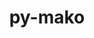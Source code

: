 ---
title: "py-mako"
layout: cache
categories: [package, develop-2023-05-18]
meta: {"versions": ["1.2.2"], "compilers": ["gcc@=11.1.0", "gcc@=11.3.0", "gcc@=7.3.1"], "oss": ["amzn2", "ubuntu20.04", "ubuntu22.04"], "platforms": ["linux"], "targets": ["aarch64", "neoverse_n1", "ppc64le", "x86_64_v3"], "stacks": ["aws-isc", "aws-isc-aarch64", "data-vis-sdk", "e4s", "e4s-power", "gpu-tests", "ml-linux-x86_64-rocm", "root"], "num_specs": 13, "num_specs_by_stack": {"root": 13, "aws-isc-aarch64": 2, "aws-isc": 1, "e4s-power": 1, "gpu-tests": 1, "e4s": 4, "data-vis-sdk": 4, "ml-linux-x86_64-rocm": 1}}
spec_details: [{"hash": "3phzgpi5lp2omq3fwl3yyznxrfopoq5d", "compiler": "gcc@=7.3.1", "versions": ["1.2.2"], "os": "amzn2", "platform": "linux", "target": "aarch64", "variants": ["build_system=python_pip"], "stacks": ["root", "aws-isc-aarch64"], "size": "-", "tarball": "https://binaries.spack.io/develop-2023-05-18/build_cache/linux-amzn2-aarch64/gcc-7.3.1/py-mako-1.2.2/linux-amzn2-aarch64-gcc-7.3.1-py-mako-1.2.2-3phzgpi5lp2omq3fwl3yyznxrfopoq5d.spack"}, {"hash": "2h5lg6blaun6lxqevbvlwtjmln5zoem7", "compiler": "gcc@=7.3.1", "versions": ["1.2.2"], "os": "amzn2", "platform": "linux", "target": "neoverse_n1", "variants": ["build_system=python_pip"], "stacks": ["root", "aws-isc-aarch64"], "size": "-", "tarball": "https://binaries.spack.io/develop-2023-05-18/build_cache/linux-amzn2-neoverse_n1/gcc-7.3.1/py-mako-1.2.2/linux-amzn2-neoverse_n1-gcc-7.3.1-py-mako-1.2.2-2h5lg6blaun6lxqevbvlwtjmln5zoem7.spack"}, {"hash": "emn7g3ovke7za3xlkwn2nnxfieqo27ac", "compiler": "gcc@=7.3.1", "versions": ["1.2.2"], "os": "amzn2", "platform": "linux", "target": "x86_64_v3", "variants": ["build_system=python_pip"], "stacks": ["root", "aws-isc"], "size": "-", "tarball": "https://binaries.spack.io/develop-2023-05-18/build_cache/linux-amzn2-x86_64_v3/gcc-7.3.1/py-mako-1.2.2/linux-amzn2-x86_64_v3-gcc-7.3.1-py-mako-1.2.2-emn7g3ovke7za3xlkwn2nnxfieqo27ac.spack"}, {"hash": "isb2pehtucvmev3rtul75v6us3qfu6du", "compiler": "gcc@=11.1.0", "versions": ["1.2.2"], "os": "ubuntu20.04", "platform": "linux", "target": "ppc64le", "variants": ["build_system=python_pip"], "stacks": ["e4s-power", "root"], "size": "-", "tarball": "https://binaries.spack.io/develop-2023-05-18/build_cache/linux-ubuntu20.04-ppc64le/gcc-11.1.0/py-mako-1.2.2/linux-ubuntu20.04-ppc64le-gcc-11.1.0-py-mako-1.2.2-isb2pehtucvmev3rtul75v6us3qfu6du.spack"}, {"hash": "z7v7jtzdz6yiibix3mrvx5ndayyux7p7", "compiler": "gcc@=11.1.0", "versions": ["1.2.2"], "os": "ubuntu20.04", "platform": "linux", "target": "x86_64_v3", "variants": ["build_system=python_pip"], "stacks": ["root", "gpu-tests", "e4s"], "size": "-", "tarball": "https://binaries.spack.io/develop-2023-05-18/build_cache/linux-ubuntu20.04-x86_64_v3/gcc-11.1.0/py-mako-1.2.2/linux-ubuntu20.04-x86_64_v3-gcc-11.1.0-py-mako-1.2.2-z7v7jtzdz6yiibix3mrvx5ndayyux7p7.spack"}, {"hash": "jysjb3vtwdshqjropyjnjdcgi5ena6g6", "compiler": "gcc@=11.1.0", "versions": ["1.2.2"], "os": "ubuntu20.04", "platform": "linux", "target": "x86_64_v3", "variants": ["build_system=python_pip"], "stacks": ["root", "data-vis-sdk"], "size": "-", "tarball": "https://binaries.spack.io/develop-2023-05-18/build_cache/linux-ubuntu20.04-x86_64_v3/gcc-11.1.0/py-mako-1.2.2/linux-ubuntu20.04-x86_64_v3-gcc-11.1.0-py-mako-1.2.2-jysjb3vtwdshqjropyjnjdcgi5ena6g6.spack"}, {"hash": "h253gzlfqhaypcy463oyraltmj3gxrlx", "compiler": "gcc@=11.1.0", "versions": ["1.2.2"], "os": "ubuntu20.04", "platform": "linux", "target": "x86_64_v3", "variants": ["build_system=python_pip"], "stacks": ["root", "data-vis-sdk"], "size": "-", "tarball": "https://binaries.spack.io/develop-2023-05-18/build_cache/linux-ubuntu20.04-x86_64_v3/gcc-11.1.0/py-mako-1.2.2/linux-ubuntu20.04-x86_64_v3-gcc-11.1.0-py-mako-1.2.2-h253gzlfqhaypcy463oyraltmj3gxrlx.spack"}, {"hash": "4cjwubpb72hb73yifr4ebci4er3vmgkh", "compiler": "gcc@=11.1.0", "versions": ["1.2.2"], "os": "ubuntu20.04", "platform": "linux", "target": "x86_64_v3", "variants": ["build_system=python_pip"], "stacks": ["root", "e4s"], "size": "-", "tarball": "https://binaries.spack.io/develop-2023-05-18/build_cache/linux-ubuntu20.04-x86_64_v3/gcc-11.1.0/py-mako-1.2.2/linux-ubuntu20.04-x86_64_v3-gcc-11.1.0-py-mako-1.2.2-4cjwubpb72hb73yifr4ebci4er3vmgkh.spack"}, {"hash": "6atu4fts2oey75nlkzqk6u6j23yog6jx", "compiler": "gcc@=11.1.0", "versions": ["1.2.2"], "os": "ubuntu20.04", "platform": "linux", "target": "x86_64_v3", "variants": ["build_system=python_pip"], "stacks": ["root", "data-vis-sdk"], "size": "-", "tarball": "https://binaries.spack.io/develop-2023-05-18/build_cache/linux-ubuntu20.04-x86_64_v3/gcc-11.1.0/py-mako-1.2.2/linux-ubuntu20.04-x86_64_v3-gcc-11.1.0-py-mako-1.2.2-6atu4fts2oey75nlkzqk6u6j23yog6jx.spack"}, {"hash": "2yiefwnahvo5zgjsnkv2m3mh3tb634ny", "compiler": "gcc@=11.1.0", "versions": ["1.2.2"], "os": "ubuntu20.04", "platform": "linux", "target": "x86_64_v3", "variants": ["build_system=python_pip"], "stacks": ["root", "e4s"], "size": "-", "tarball": "https://binaries.spack.io/develop-2023-05-18/build_cache/linux-ubuntu20.04-x86_64_v3/gcc-11.1.0/py-mako-1.2.2/linux-ubuntu20.04-x86_64_v3-gcc-11.1.0-py-mako-1.2.2-2yiefwnahvo5zgjsnkv2m3mh3tb634ny.spack"}, {"hash": "hbcknzwbolfyhrrxx7qddbeqf4wojcpj", "compiler": "gcc@=11.1.0", "versions": ["1.2.2"], "os": "ubuntu20.04", "platform": "linux", "target": "x86_64_v3", "variants": ["build_system=python_pip"], "stacks": ["root", "data-vis-sdk"], "size": "-", "tarball": "https://binaries.spack.io/develop-2023-05-18/build_cache/linux-ubuntu20.04-x86_64_v3/gcc-11.1.0/py-mako-1.2.2/linux-ubuntu20.04-x86_64_v3-gcc-11.1.0-py-mako-1.2.2-hbcknzwbolfyhrrxx7qddbeqf4wojcpj.spack"}, {"hash": "etltgjazcqmbx7iuszu2r6hrgrbcizd5", "compiler": "gcc@=11.1.0", "versions": ["1.2.2"], "os": "ubuntu20.04", "platform": "linux", "target": "x86_64_v3", "variants": ["build_system=python_pip"], "stacks": ["root", "e4s"], "size": "-", "tarball": "https://binaries.spack.io/develop-2023-05-18/build_cache/linux-ubuntu20.04-x86_64_v3/gcc-11.1.0/py-mako-1.2.2/linux-ubuntu20.04-x86_64_v3-gcc-11.1.0-py-mako-1.2.2-etltgjazcqmbx7iuszu2r6hrgrbcizd5.spack"}, {"hash": "je4dlt3bbg5qlf3h7xtw4zunnxdvvncp", "compiler": "gcc@=11.3.0", "versions": ["1.2.2"], "os": "ubuntu22.04", "platform": "linux", "target": "x86_64_v3", "variants": ["build_system=python_pip"], "stacks": ["ml-linux-x86_64-rocm", "root"], "size": "-", "tarball": "https://binaries.spack.io/develop-2023-05-18/build_cache/linux-ubuntu22.04-x86_64_v3/gcc-11.3.0/py-mako-1.2.2/linux-ubuntu22.04-x86_64_v3-gcc-11.3.0-py-mako-1.2.2-je4dlt3bbg5qlf3h7xtw4zunnxdvvncp.spack"}]
---
